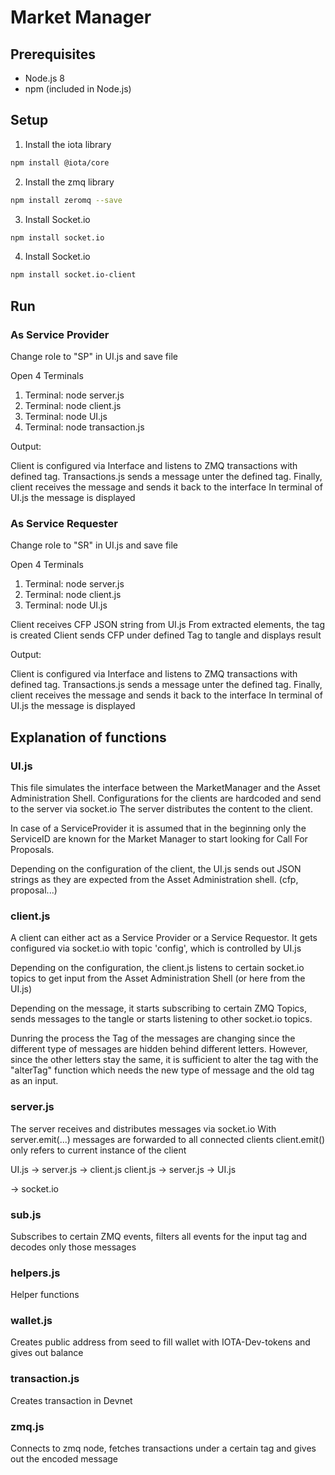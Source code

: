 
# Market Manager

## Prerequisites
* Node.js 8
* npm (included in Node.js)

## Setup
1. Install the iota library
```sh
npm install @iota/core
```

2. Install the zmq library
```sh
npm install zeromq --save
```

3. Install Socket.io
```sh
npm install socket.io
```

4. Install Socket.io
```sh
npm install socket.io-client
```

## Run 

### As Service Provider

Change role to "SP" in UI.js and save file

Open 4 Terminals

1. Terminal: node server.js
2. Terminal: node client.js 
3. Terminal: node UI.js 
4. Terminal: node transaction.js 

Output: 

Client is configured via Interface and listens to ZMQ transactions with defined tag. Transactions.js sends a message unter the defined tag. 
Finally, client receives the message and sends it back to the interface 
In terminal of UI.js the message is displayed 

### As Service Requester

Change role to "SR" in UI.js and save file

Open 4 Terminals

1. Terminal: node server.js
2. Terminal: node client.js 
3. Terminal: node UI.js 

Client receives CFP JSON string from UI.js 
From extracted elements, the tag is created 
Client sends CFP under defined Tag to tangle and displays result 

Output: 

Client is configured via Interface and listens to ZMQ transactions with defined tag. Transactions.js sends a message unter the defined tag. 
Finally, client receives the message and sends it back to the interface 
In terminal of UI.js the message is displayed 

## Explanation of functions 


### UI.js 

This file simulates the interface between the MarketManager and the Asset Administration Shell. 
Configurations for the clients are hardcoded and send to the server via socket.io 
The server distributes the content to the client. 

In case of a ServiceProvider it is assumed that in the beginning only the ServiceID are known for the Market Manager to start looking for Call For Proposals. 

Depending on the configuration of the client, the UI.js sends out JSON strings as they are expected from the Asset Administration shell. (cfp, proposal...) 


### client.js 

A client can either act as a Service Provider or a Service Requestor. 
It gets configured via socket.io with topic 'config', which is controlled by UI.js 

Depending on the configuration, the client.js listens to certain socket.io topics to get input from the Asset Administration Shell (or here from the UI.js) 

Depending on the message, it starts subscribing to certain ZMQ Topics, sends messages to the tangle or starts listening to other socket.io topics. 

Dunring the process the Tag of the messages are changing since the different type of messages are hidden behind different letters. However, since the other letters stay the same, it is sufficient to alter the tag with the "alterTag" function which needs the new type of message and the old tag as an input. 

### server.js 

The server receives and distributes messages via socket.io 
With server.emit(...) messages are forwarded to all connected clients 
client.emit() only refers to current instance of the client

UI.js -> server.js -> client.js
client.js -> server.js -> UI.js

-> socket.io 


### sub.js 

Subscribes to certain ZMQ events, filters all events for the input tag and decodes only those messages

### helpers.js

Helper functions 


### wallet.js 

Creates public address from seed to fill wallet with IOTA-Dev-tokens and gives out balance

### transaction.js

Creates transaction in Devnet

### zmq.js

Connects to zmq node, fetches transactions under a certain tag and gives out the encoded message




